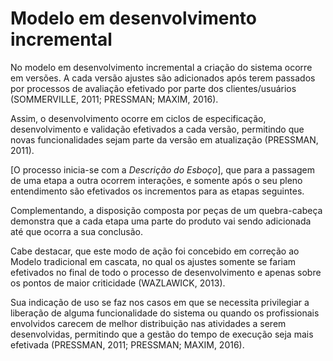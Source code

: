 # Modelo em desenvolvimento incremental

No modelo em desenvolvimento incremental a criação do sistema ocorre em versões. A cada versão ajustes são adicionados após terem passados por processos de avaliação efetivado por parte dos clientes/usuários (SOMMERVILLE, 2011; PRESSMAN; MAXIM, 2016).

Assim, o desenvolvimento ocorre em ciclos de especificação, desenvolvimento e validação efetivados a cada versão, permitindo que novas funcionalidades sejam parte da versão em atualização (PRESSMAN, 2011).

[O processo inicia-se com a *Descrição do Esboço*], que para a passagem de uma etapa a outra ocorrem interações, e somente após o seu pleno entendimento são efetivados os incrementos para as etapas seguintes.

Complementando, a disposição composta por peças de um quebra-cabeça demonstra que a cada etapa uma parte do produto vai sendo adicionada até que ocorra a sua conclusão.

Cabe destacar, que este modo de ação foi concebido em correção ao Modelo tradicional em cascata, no qual os ajustes somente se fariam efetivados no final de todo o processo de desenvolvimento e apenas sobre os pontos de maior criticidade (WAZLAWICK, 2013).

Sua indicação de uso se faz nos casos em que se necessita privilegiar a liberação de alguma funcionalidade do sistema ou quando os profissionais envolvidos carecem de melhor distribuição nas atividades a serem desenvolvidas, permitindo que a gestão do tempo de execução seja mais efetivada (PRESSMAN, 2011; PRESSMAN; MAXIM, 2016).